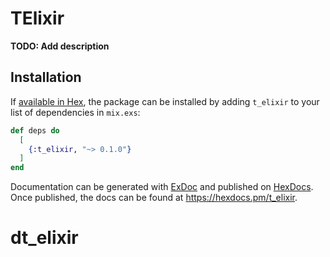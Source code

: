 # TElixir

**TODO: Add description**

## Installation

If [available in Hex](https://hex.pm/docs/publish), the package can be installed
by adding `t_elixir` to your list of dependencies in `mix.exs`:

```elixir
def deps do
  [
    {:t_elixir, "~> 0.1.0"}
  ]
end
```

Documentation can be generated with [ExDoc](https://github.com/elixir-lang/ex_doc)
and published on [HexDocs](https://hexdocs.pm). Once published, the docs can
be found at <https://hexdocs.pm/t_elixir>.

# dt_elixir
